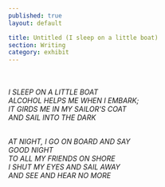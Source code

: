 ```yaml
---
published: true
layout: default

title: Untitled (I sleep on a little boat)
section: Writing
category: exhibit
---
```


   <br><br>
_I SLEEP ON A LITTLE BOAT
<br>
ALCOHOL HELPS ME WHEN I EMBARK;
<br>
IT GIRDS ME IN MY SAILOR'S COAT
<br>
AND SAIL INTO THE DARK_
   <br><br>

_AT NIGHT, I GO ON BOARD AND SAY
<br>
GOOD NIGHT
<br>
TO ALL MY FRIENDS ON SHORE
<br>
I SHUT MY EYES AND SAIL AWAY
<br>
AND SEE AND HEAR NO MORE_
